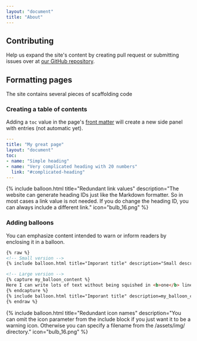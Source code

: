 ```yaml
---
layout: "document"
title: "About"
---
```


## Contributing

Help us expand the site's content by creating pull request or submitting issues over at [our GitHub repository](https://github.com/WinClassic/winclassic.github.io/).

## Formatting pages

The site contains several pieces of scaffolding code

### Creating a table of contents

Adding a `toc` value in the page's [front matter](https://jekyllrb.com/docs/front-matter/) will create a new side panel with entries (not automatic yet).

```yaml
---
title: "My great page"
layout: "document"
toc:
- name: "Simple heading"
- name: "Very complicated heading with 20 numbers"
  link: "#complicated-heading"
---
```

{% include balloon.html title="Redundant link values" description="The website can generate heading IDs just like the Markdown formatter. So in most cases a link value is not needed. If you do change the heading ID, you can always include a different link." icon="bulb_16.png" %}

### Adding balloons

You can emphasize content intended to warn or inform readers by enclosing it in a balloon.

```html
{% raw %}
<!-- Small version -->
{% include balloon.html title="Imporant title" description="Small descrption." icon="bulb_16.png" %}

<!-- Large version -->
{% capture my_balloon_content %}
Here I can write lots of text without being squished in <b>one</b> line!
{% endcapture %}
{% include balloon.html title="Imporant title" description=my_balloon_content %}
{% endraw %}
```

{% include balloon.html title="Redundant icon names" description="You can omit the icon parameter from the include block if you just want it to be a warning icon. Otherwise you can specify a filename from the /assets/img/ directory." icon="bulb_16.png" %}